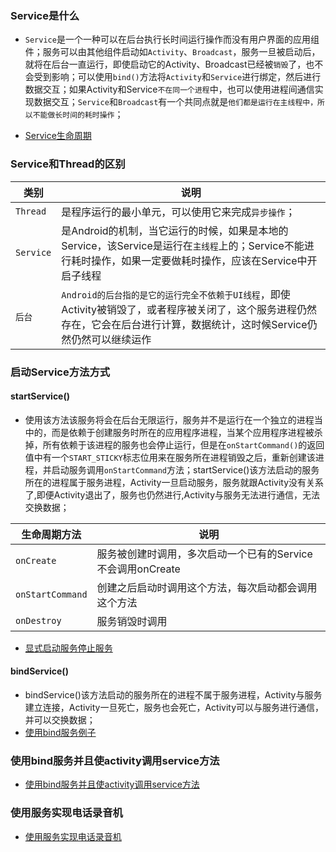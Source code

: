 ### Service是什么
+ `Service`是一个一种可以在后台执行长时间运行操作而没有用户界面的应用组件；服务可以由其他组件启动如`Activity`、`Broadcast`，服务一旦被启动后，就将在后台一直运行，即使启动它的Activity、Broadcast已经被`销毁`了，也不会受到影响；可以使用`bind()`方法将`Activity`和`Service`进行绑定，然后进行数据交互；如果Activity和Service`不在同一个进程`中，也可以使用进程间通信实现数据交互；`Service`和`Broadcast`有一个共同点就是`他们都是运行在主线程中，所以不能做长时间的耗时操作`；

+ [Service生命周期](https://github.com/ningbaoqi/Service/commit/04e4d193845e9820daea3f6ad7920851a7c70140)

### Service和Thread的区别

|类别|说明|
|------|------|
|`Thread`|是程序运行的最小单元，可以使用它来完成`异步操作`；|
|`Service`|是Android的机制，当它运行的时候，如果是本地的Service，该Service是运行在`主线程`上的；Service不能进行耗时操作，如果一定要做耗时操作，应该在Service中开启子线程|
|`后台`|`Android的后台指的是它的运行完全不依赖于UI线程`，即使Activity被销毁了，或者程序被关闭了，这个服务进程仍然存在，它会在后台进行计算，数据统计，这时候Service仍然仍然可以继续运作|

### 启动Service方法方式
#### startService()
+ 使用该方法该服务将会在后台无限运行，服务并不是运行在一个独立的进程当中的，而是依赖于创建服务时所在的应用程序进程，当某个应用程序进程被杀掉，所有依赖于该进程的服务也会停止运行，但是在`onStartCommand()`的返回值中有一个`START_STICKY`标志位用来在服务所在进程销毁之后，重新创建该进程，并启动服务调用`onStartCommand`方法；startService()该方法启动的服务所在的进程属于服务进程，Activity一旦启动服务，服务就跟Activity没有关系了,即便Activity退出了，服务也仍然进行,Activity与服务无法进行通信，无法交换数据；

|生命周期方法|说明|
|------|------|
|`onCreate`|服务被创建时调用，多次启动一个已有的Service不会调用onCreate|
|`onStartCommand`|创建之后启动时调用这个方法，每次启动都会调用这个方法|
|`onDestroy`|服务销毁时调用|

+ [显式启动服务停止服务](https://github.com/ningbaoqi/Service/commit/04e4d193845e9820daea3f6ad7920851a7c70140)

#### bindService()
+ bindService()该方法启动的服务所在的进程不属于服务进程，Activity与服务建立连接，Activity一旦死亡，服务也会死亡，Activity可以与服务进行通信，并可以交换数据；
+ [使用bind服务例子](https://github.com/ningbaoqi/Service/commit/48b879e929e2a1b00da15fda79a34962eda64fcc)

### 使用bind服务并且使activity调用service方法
+ [使用bind服务并且使activity调用service方法](https://github.com/ningbaoqi/Service/commit/6f98f36213c7d56dc4e95034c03897da36fc176c)

### 使用服务实现电话录音机
+ [使用服务实现电话录音机](https://github.com/ningbaoqi/Service/commit/a7e26f48248f0084d0e388da986914cb63b8ba0d)
